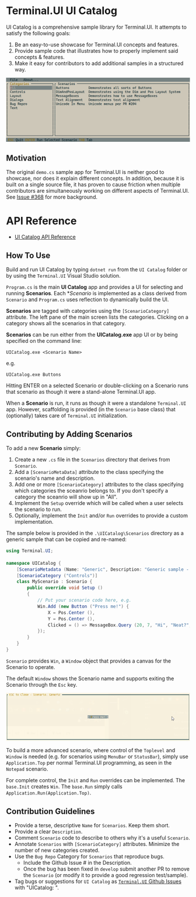 # Terminal.UI UI Catalog

UI Catalog is a comprehensive sample library for Terminal.UI. It attempts to satisfy the following goals:

1. Be an easy-to-use showcase for Terminal.UI concepts and features.
2. Provide sample code that illustrates how to properly implement 
said concepts & features.
3. Make it easy for contributors to add additional samples in a structured way.

![screenshot](screenshot.png)

## Motivation

The original `demo.cs` sample app for Terminal.UI is neither good to showcase, nor does it explain different concepts. In addition, because it is built on a single source file, it has proven to cause friction when multiple contributors are simultaneously working on different aspects of Terminal.UI. 
See [Issue #368](https://github.com/giu-cs/Terminal.Gui/issues/368) for more background.

# API Reference

* [UI Catalog API Reference](https://gui-cs.github.io/Terminal.Gui/api/UICatalog/UICatalog.html)

## How To Use

Build and run UI Catalog by typing `dotnet run` from the `UI Catalog` folder or by using the `Terminal.UI` Visual Studio solution.

`Program.cs` is the main **UI Catalog** app and provides a UI for selecting and running **Scenarios**. Each **Scenario* is implemented as a class derived from `Scenario` and `Program.cs` uses reflection to dynamically build the UI.

**Scenarios** are tagged with categories using the `[ScenarioCategory]` attribute. The left pane of the main screen lists the categories. Clicking on a category shows all the scenarios in that category.

**Scenarios** can be run either from the **UICatalog.exe** app UI or by being specified on the command line:

```
UICatalog.exe <Scenario Name>
```

e.g.

```
UICatalog.exe Buttons
```

Hitting ENTER on a selected Scenario or double-clicking on a Scenario runs that scenario as though it were a stand-alone Terminal.UI app.

When a **Scenario** is run, it runs as though it were a standalone `Terminal.UI` app. However, scaffolding is provided (in the `Scenario` base class) that (optionally) takes care of `Terminal.UI` initialization.

## Contributing by Adding Scenarios

To add a new **Scenario** simply:

1. Create a new `.cs` file in the `Scenarios` directory that derives from `Scenario`.
2. Add a `[ScenarioMetaData]` attribute to the class specifying the scenario's name and description.
3. Add one or more `[ScenarioCategory]` attributes to the class specifying which categories the sceanrio belongs to. If you don't specify a category the sceanrio will show up in "All".
4. Implement the `Setup` override which will be called when a user selects the scenario to run.
5. Optionally, implement the `Init` and/or `Run` overrides to provide a custom implementation.

The sample below is provided in the `.\UICatalog\Scenarios` directory as a generic sample that can be copied and re-named:

```csharp
using Terminal.UI;

namespace UICatalog {
	[ScenarioMetadata (Name: "Generic", Description: "Generic sample - A template for creating new Scenarios")]
	[ScenarioCategory ("Controls")]
	class MyScenario : Scenario {
		public override void Setup ()
		{
			// Put your scenario code here, e.g.
			Win.Add (new Button ("Press me!") {
				X = Pos.Center (),
				Y = Pos.Center (),
				Clicked = () => MessageBox.Query (20, 7, "Hi", "Neat?", "Yes", "No")
			});
		}
	}
}
```

`Scenario` provides `Win`, a `Window` object that provides a canvas for the Scenario to operate. 

The default `Window` shows the Scenario name and supports exiting the Scenario through the `Esc` key. 

![screenshot](generic_screenshot.png)

To build a more advanced scenario, where control of the `Toplevel` and `Window` is needed (e.g. for scenarios using `MenuBar` or `StatusBar`), simply use `Application.Top` per normal Terminal.UI programming, as seen in the `Notepad` scenario.

For complete control, the `Init` and `Run` overrides can be implemented. The `base.Init` creates `Win`. The `base.Run` simply calls `Application.Run(Application.Top)`.

## Contribution Guidelines

- Provide a terse, descriptive `Name` for `Scenarios`. Keep them short.
- Provide a clear `Description`.
- Comment `Scenario` code to describe to others why it's a useful `Scenario`.
- Annotate `Scenarios` with `[ScenarioCategory]` attributes. Minimize the number of new categories created.
- Use the `Bug Repo` Category for `Scenarios` that reproduce bugs. 
	- Include the Github Issue # in the Description.
	- Once the bug has been fixed in `develop` submit another PR to remove the `Scenario` (or modify it to provide a good regression test/sample).
- Tag bugs or suggestions for `UI Catalog` as [`Terminal.UI` Github Issues](https://github.com/gui-cs/Terminal.Gui/issues) with "UICatalog: ".
